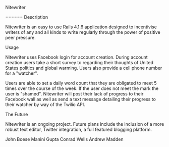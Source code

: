 Nitewriter

======
Description

Nitewriter is an easy to use Rails 4.1.6 application designed to incentivise writers of any and all kinds to write regularly through the power of positive peer pressure.

Usage

Nitewriter uses Facebook login for account creation. During account creation users take a short survey to regarding their thoughts of United States politics and global warming. Users also provide a cell phone number for a "watcher".

Users are able to set a daily word count that they are obligated to meet 5 times over the course of the week. If the user does not meet the mark the user is "shamed". Nitewriter will post their lack of progress to their Facebook wall as well as send a text message detailing their progress to their watcher by way of the Twilio API.

The Future

Nitewriter is an ongoing project. Future plans include the inclusion of a more robust text editor, Twitter integration, a full featured blogging platform.


John Boese
Manini Gupta
Conrad Wells
Andrew Madden


